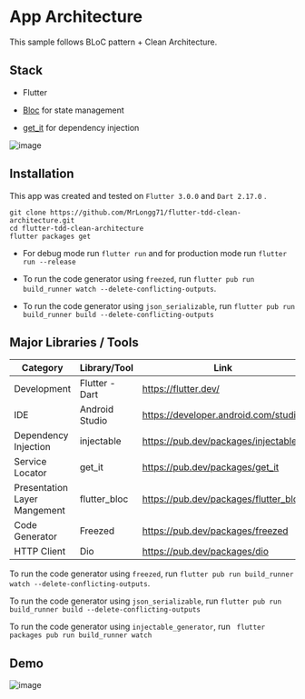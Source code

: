 # App Architecture

This sample follows BLoC pattern + Clean Architecture.

## Stack

- Flutter

- [Bloc](https://bloclibrary.dev) for state management

- [get_it](https://pub.dev/packages/get_it) for dependency injection

![image](https://user-images.githubusercontent.com/41661101/230762542-b710334e-0b0c-4a4a-a68f-354d038ec089.png)


## Installation

This app was created and tested on `Flutter 3.0.0` and `Dart 2.17.0` .

```
git clone https://github.com/MrLongg71/flutter-tdd-clean-architecture.git
cd flutter-tdd-clean-architecture
flutter packages get
```

- For debug mode run `flutter run` and for production mode run `flutter run --release`

- To run the code generator using `freezed`, run `flutter pub run build_runner watch --delete-conflicting-outputs`.
- To run the code generator using `json_serializable`, run `flutter pub run build_runner build --delete-conflicting-outputs` 

## Major Libraries / Tools

| Category                        	| Library/Tool   	| Link                                                       	|
|---------------------------------	|----------------	|------------------------------------------------------------	|
| Development                     	| Flutter - Dart 	| https://flutter.dev/                       	|
| IDE 	| Android Studio         	| https://developer.android.com/studio               	|
| Dependency Injection  | injectable       | https://pub.dev/packages/injectable                                   	|
| Service Locator  | get_it       | https://pub.dev/packages/get_it                                   	|
| Presentation Layer Mangement  | flutter_bloc       | https://pub.dev/packages/flutter_bloc  |
| Code Generator  | Freezed       | https://pub.dev/packages/freezed |
| HTTP Client  | Dio       | https://pub.dev/packages/dio|

To run the code generator using `freezed`, run `flutter pub run build_runner watch --delete-conflicting-outputs`.

To run the code generator using `json_serializable`, run `flutter pub run build_runner build --delete-conflicting-outputs` 

To run the code generator using `injectable_generator`, run ` flutter packages pub run build_runner watch` 


## Demo
![image](https://user-images.githubusercontent.com/41661101/230762576-89c8208b-ca42-4894-bf98-6354f2fbffaf.png)

